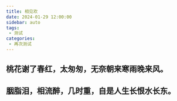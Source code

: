 ```yaml
---
title: 相见欢
date: 2024-01-29 12:00:00
sidebar: auto
tags:
 - 测试
categories:
 - 再次测试
---
```


## 桃花谢了春红，太匆匆，无奈朝来寒雨晚来风。
## 胭脂泪，相流醉，几时重，自是人生长恨水长东。


